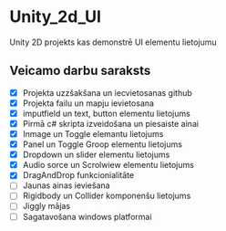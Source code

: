 # Unity_2d_UI
Unity 2D projekts kas demonstrē UI elementu lietojumu
## Veicamo darbu saraksts
- [x] Projekta uzzšakšana un iecvietosanas github
- [x] Projekta failu un mapju ievietosana
- [x] imputfield un text, button elementu lietojums
- [x] Pirmā c# skripta izveidošana un piesaiste ainai
- [x]  Inmage un Toggle elemantu lietojums
- [x]  Panel un Toggle Groop elementu lietojums
- [x]  Dropdown  un slider elementu lietojums
- [x]  Audio sorce un Scrolwiew elementu lietojums
- [x]  DragAndDrop funkcionialitāte
- [ ]  Jaunas ainas ieviešana
- [ ]  Rigidbody un Collider komponenšu lietojums
- [ ]  Jiggly mājas
- [ ]  Sagatavošana windows platformai
